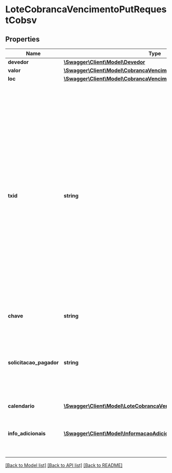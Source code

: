 # LoteCobrancaVencimentoPutRequestCobsv

## Properties
Name | Type | Description | Notes
------------ | ------------- | ------------- | -------------
**devedor** | [**\Swagger\Client\Model\Devedor**](Devedor.md) |  | 
**valor** | [**\Swagger\Client\Model\CobrancaVencimentoPutRequestPropertiesValor**](CobrancaVencimentoPutRequestPropertiesValor.md) |  | 
**loc** | [**\Swagger\Client\Model\CobrancaVencimentoPatchRequestLoc**](CobrancaVencimentoPatchRequestLoc.md) |  | [optional] 
**txid** | **string** | O campo txid determina o identificador da transação. O objetivo desse campo é ser um elemento que possibilite a conciliação de pagamentos. O txid é criado exclusivamente pelo usuário recebedor e está sob sua responsabilidade. Deve ser único por CNPJ do recebedor. Para Code dinâmico o campo deve possuir de 26 posição até 35 posições. Os caracteres permitidos no contexto do Pix para o campo txId são: Letras minúsculas, de ‘a’ a ‘z’, Letras maiúsculas, de ‘A’ a ‘Z’, Dígitos decimais, de ‘0’ a ‘9’ | 
**chave** | **string** | Chave DICT do recebedor | 
**solicitacao_pagador** | **string** | O campo solicitacaoPagador, determina um texto a ser apresentado ao pagador para que ele possa digitar uma informação correlata, em formato livre, a ser enviada ao recebedor | [optional] 
**calendario** | [**\Swagger\Client\Model\LoteCobrancaVencimentoPutRequestCalendario**](LoteCobrancaVencimentoPutRequestCalendario.md) |  | 
**info_adicionais** | [**\Swagger\Client\Model\InformacaoAdicional[]**](InformacaoAdicional.md) | Cada respectiva informação adicional contida na lista (nome e valor) deve ser apresentada ao pagador | [optional] 

[[Back to Model list]](../../README.md#documentation-for-models) [[Back to API list]](../../README.md#documentation-for-api-endpoints) [[Back to README]](../../README.md)

